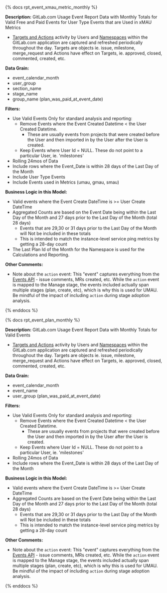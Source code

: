 {% docs rpt_event_xmau_metric_monthly %}

**Description:** GitLab.com Usage Event Report Data with Monthly Totals for Valid Free and Paid Events for User Type Events that are Used in xMAU Metrics
- [Targets and Actions](https://docs.gitlab.com/ee/api/events.html) activity by Users and [Namespaces](https://about.gitlab.com/handbook/business-technology/data-team/data-catalog/namespace/) within the GitLab.com application are captured and refreshed periodically throughout the day.  Targets are objects ie. issue, milestone, merge_request and Actions have effect on Targets, ie. approved, closed, commented, created, etc.  

**Data Grain:**
- event_calendar_month
- user_group
- section_name
- stage_name
- group_name (plan_was_paid_at_event_date)

**Filters:**
- Use Valid Events Only for standard analysis and reporting:
  - Remove Events where the Event Created Datetime < the User Created Datetime.
    - These are usually events from projects that were created before the User and then imported in by the User after the User is created.  
  - Keep Events where User Id = NULL.  These do not point to a particular User, ie. 'milestones' 
- Rolling 24mos of Data
- Include rows where the Event_Date is within 28 days of the Last Day of the Month
- Include User Type Events 
- Include Events used in Metrics (umau, gmau, smau)  

**Business Logic in this Model:** 
- Valid events where the Event Create DateTime is >= User Create DateTime
- Aggregated Counts are based on the Event Date being within the Last Day of the Month and 27 days prior to the Last Day of the Month (total 28 days)
  - Events that are 29,30 or 31 days prior to the Last Day of the Month will Not be included in these totals
  - This is intended to match the instance-level service ping metrics by getting a 28-day count
- The Last Plan Id of the Month for the Namespace is used for the Calculations and Reporting.

**Other Comments:**
- Note about the `action` event: This "event" captures everything from the [Events API](https://docs.gitlab.com/ee/api/events.html) - issue comments, MRs created, etc. While the `action` event is mapped to the Manage stage, the events included actually span multiple stages (plan, create, etc), which is why this is used for UMAU. Be mindful of the impact of including `action` during stage adoption analysis.

{% enddocs %}

{% docs rpt_event_plan_monthly %}

**Description:** GitLab.com Usage Event Report Data with Monthly Totals for Valid Events
- [Targets and Actions](https://docs.gitlab.com/ee/api/events.html) activity by Users and [Namespaces](https://about.gitlab.com/handbook/business-technology/data-team/data-catalog/namespace/) within the GitLab.com application are captured and refreshed periodically throughout the day.  Targets are objects ie. issue, milestone, merge_request and Actions have effect on Targets, ie. approved, closed, commented, created, etc.  

**Data Grain:**
- event_calendar_month
- event_name
- user_group (plan_was_paid_at_event_date)

**Filters:**
- Use Valid Events Only for standard analysis and reporting:
  - Remove Events where the Event Created Datetime < the User Created Datetime.
    - These are usually events from projects that were created before the User and then imported in by the User after the User is created.  
  - Keep Events where User Id = NULL.  These do not point to a particular User, ie. 'milestones' 
- Rolling 24mos of Data
- Include rows where the Event_Date is within 28 days of the Last Day of the Month  

**Business Logic in this Model:** 
- Valid events where the Event Create DateTime is >= User Create DateTime
- Aggregated Counts are based on the Event Date being within the Last Day of the Month and 27 days prior to the Last Day of the Month (total 28 days)
  - Events that are 29,30 or 31 days prior to the Last Day of the Month will Not be included in these totals
  - This is intended to match the instance-level service ping metrics by getting a 28-day count

**Other Comments:**
- Note about the `action` event: This "event" captures everything from the [Events API](https://docs.gitlab.com/ee/api/events.html) - issue comments, MRs created, etc. While the `action` event is mapped to the Manage stage, the events included actually span multiple stages (plan, create, etc), which is why this is used for UMAU. Be mindful of the impact of including `action` during stage adoption analysis.

{% enddocs %}
